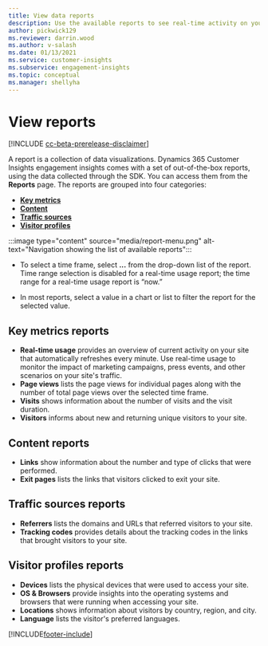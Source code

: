 ```yaml
---
title: View data reports
description: Use the available reports to see real-time activity on your site.
author: pickwick129
ms.reviewer: darrin.wood
ms.author: v-salash
ms.date: 01/13/2021
ms.service: customer-insights
ms.subservice: engagement-insights 
ms.topic: conceptual
ms.manager: shellyha
---
```


# View reports

[!INCLUDE [cc-beta-prerelease-disclaimer](includes/cc-beta-prerelease-disclaimer.md)]

A report is a collection of data visualizations. Dynamics 365 Customer Insights engagement insights comes with a set of out-of-the-box reports, using the data collected through the SDK. You can access them from the **Reports** page. The reports are grouped into four categories:

- **[Key metrics](#key-metrics-reports)**
- **[Content](#content-reports)**
- **[Traffic sources](#traffic-sources-reports)**
- **[Visitor profiles](#visitor-profiles-reports)**


:::image type="content" source="media/report-menu.png" alt-text="Navigation showing the list of available reports":::

- To select a time frame, select **...** from the drop-down list of the report. Time range selection is disabled for a real-time usage report; the time range for a real-time usage report is “now.”

- In most reports, select a value in a chart or list to filter the report for the selected value.

## Key metrics reports

- **Real-time usage** provides an overview of current activity on your site that automatically refreshes every minute. Use real-time usage to monitor the impact of marketing campaigns, press events, and other scenarios on your site's traffic.
- **Page views** lists the page views for individual pages along with the number of total page views over the selected time frame.
- **Visits** shows information about the number of visits and the visit duration.
- **Visitors** informs about new and returning unique visitors to your site.

## Content reports

- **Links** show information about the number and type of clicks that were performed.
- **Exit pages** lists the links that visitors clicked to exit your site.

## Traffic sources reports

- **Referrers** lists the domains and URLs that referred visitors to your site.
- **Tracking codes** provides details about the tracking codes in the links that brought visitors to your site.

## Visitor profiles reports

- **Devices** lists the physical devices that were used to access your site.
- **OS & Browsers** provide insights into the operating systems and browsers that were running when accessing your site.
- **Locations** shows information about visitors by country, region, and city.
- **Language** lists the visitor's preferred languages.


[!INCLUDE[footer-include](../includes/footer-banner.md)]
